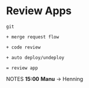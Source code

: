 #   Review Apps<!-- .element: class="fragment shrink" data-fragment-index="1" -->

`git`<!-- .element: class="fragment" data-fragment-index="1" -->

`+ merge request flow`<!-- .element: class="fragment" data-fragment-index="2" -->

`+ code review`<!-- .element: class="fragment" data-fragment-index="3" -->

`+ auto deploy/undeploy`<!-- .element: class="fragment" data-fragment-index="4" -->

`= review app`<!-- .element: class="fragment" data-fragment-index="5" -->

NOTES
**15:00**
**Manu** -> Henning

